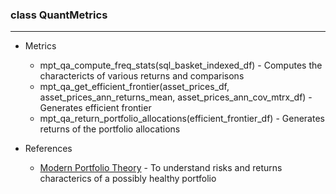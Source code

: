 ### class QuantMetrics
---
* Metrics
    * mpt_qa_compute_freq_stats(sql_basket_indexed_df) - Computes the charactericts of various returns and comparisons
    * mpt_qa_get_efficient_frontier(asset_prices_df, asset_prices_ann_returns_mean, asset_prices_ann_cov_mtrx_df) - Generates efficient frontier
    * mpt_qa_return_portfolio_allocations(efficient_frontier_df) - Generates returns of the portfolio allocations

* References
    * [Modern Portfolio Theory](https://www.investopedia.com/terms/m/modernportfoliotheory.asp) - To understand risks and returns characterics of a possibly healthy portfolio